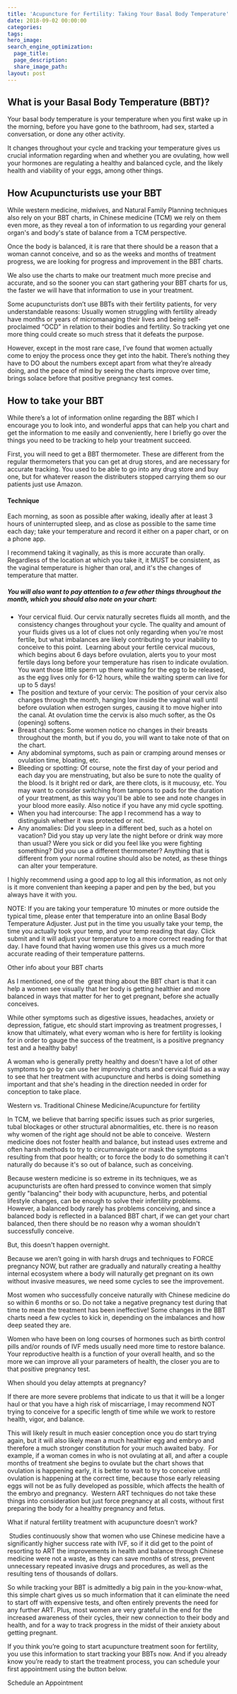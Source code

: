 ```yaml
---
title: 'Acupuncture for Fertility: Taking Your Basal Body Temperature'
date: 2018-09-02 00:00:00
categories:
tags:
hero_image:
search_engine_optimization:
  page_title:
  page_description:
  share_image_path:
layout: post
---
```


## What is your Basal Body Temperature (BBT)?

Your basal body temperature is your temperature when you first wake up in the morning, before you have gone to the bathroom, had sex, started a conversation, or done any other activity.

It changes throughout your cycle and tracking your temperature gives us crucial information regarding when and whether you are ovulating, how well your hormones are regulating a healthy and balanced cycle, and the likely health and viability of your eggs, among other things.

## How Acupuncturists use your BBT

While western medicine, midwives, and Natural Family Planning techniques also rely on your BBT charts, in Chinese medicine (TCM) we rely on them even more, as they reveal a ton of information to us regarding your general organ's and body's state of balance from a TCM perspective. &nbsp;

Once the body is balanced, it is rare that there should be a reason that a woman cannot conceive, and so as the weeks and months of treatment progress, we are looking for progress and improvement in the BBT charts.

We also use the charts to make our treatment much more precise and accurate, and so the sooner you can start gathering your BBT charts for us, the faster we will have that information to use in your treatment.

Some acupuncturists don’t use BBTs with their fertility patients, for very understandable reasons: Usually women struggling with fertility already have months or years of micromanaging their lives and being self-proclaimed “OCD” in relation to their bodies and fertility. So tracking yet one more thing could create so much stress that it defeats the purpose.

However, except in the most rare case, I’ve found that women actually come to enjoy the process once they get into the habit. There’s nothing they have to DO about the numbers except apart from what they’re already doing, and the peace of mind by seeing the charts improve over time, brings solace before that positive pregnancy test comes.

## How to take your BBT

While there’s a lot of information online regarding the BBT which I encourage you to look into, and wonderful apps that can help you chart and get the information to me easily and conveniently, here I briefly go over the things you need to be tracking to help your treatment succeed.

First, you will need to get a BBT thermometer. These are different from the regular thermometers that you can get at drug stores, and are necessary for accurate tracking. You used to be able to go into any drug store and buy one, but for whatever reason the distributers stopped carrying them so our patients just use Amazon.

#### Technique

Each morning, as soon as possible after waking, ideally after at least 3 hours of uninterrupted sleep, and as close as possible to the same time each day; take your temperature and record it either on a paper chart, or on a phone app.

I recommend taking it vaginally, as this is more accurate than orally. Regardless of the location at which you take it, it MUST be consistent, as the vaginal temperature is higher than oral, and it's the changes of temperature that matter.

##### You will also want to pay attention to a few other things throughout the month, which you should also note on your chart:

* Your cervical fluid. Our cervix naturally secretes fluids all month, and the consistency changes throughout your cycle. The quality and amount of your fluids gives us a lot of clues not only regarding when you're most fertile, but what imbalances are likely contributing to your inability to conceive to this point.&nbsp; Learning about your fertile cervical mucous, which begins about 6 days before ovulation, alerts you to your most fertile days long before your temperature has risen to indicate ovulation. You want those little sperm up there waiting for the egg to be released, as the egg lives only for 6-12 hours, while the waiting sperm can live for up to 5 days!
* The position and texture of your cervix: The position of your cervix also changes through the month, hanging low inside the vaginal wall until before ovulation when estrogen surges, causing it to move higher into the canal. At ovulation time the cervix is also much softer, as the Os (opening) softens.
* Breast changes: Some women notice no changes in their breasts throughout the month, but if you do, you will want to take note of that on the chart.
* Any abdominal symptoms, such as pain or cramping around menses or ovulation time, bloating, etc.
* Bleeding or spotting: Of course, note the first day of your period and each day you are menstruating, but also be sure to note the quality of the blood. Is it bright red or dark, are there clots, is it mucousy, etc. You may want to consider switching from tampons to pads for the duration of your treatment, as this way you'll be able to see and note changes in your blood more easily. Also notice if you have any mid cycle spotting.
* When you had intercourse: The app I recommend has a way to distinguish whether it was protected or not.
* Any anomalies: Did you sleep in a different bed, such as a hotel on vacation? Did you stay up very late the night before or drink way more than usual? Were you sick or did you feel like you were fighting something? Did you use a different thermometer? Anything that is different from your normal routine should also be noted, as these things can alter your temperature.&nbsp;

I highly recommend using a good app to log all this information, as not only is it more convenient than keeping a paper and pen by the bed, but you always have it with you.

NOTE: If you are taking your temperature 10 minutes or more outside the typical time, please enter that temperature into an online Basal Body Temperature Adjuster. Just put in the time you usually take your temp, the time you actually took your temp, and your temp reading that day. Click submit and it will adjust your temperature to a more correct reading for that day. I have found that having women use this gives us a much more accurate reading of their temperature patterns.

Other info about your BBT charts

As I mentioned, one of the &nbsp;great thing about the BBT chart is that it can help a women see visually that her body is getting healthier and more balanced in ways that matter for her to get pregnant, before she actually conceives.

While other symptoms such as digestive issues, headaches, anxiety or depression, fatigue, etc should start improving as treatment progresses, I know that ultimately, what every woman who is here for fertility is looking for in order to gauge the success of the treatment, is a positive pregnancy test and a healthy baby!

A woman who is generally pretty healthy and doesn't have a lot of other symptoms to go by can use her improving charts and cervical fluid as a way to see that her treatment with acupuncture and herbs is doing something important and that she's heading in the direction needed in order for conception to take place.

Western vs. Traditional Chinese Medicine/Acupuncture for fertility

In TCM, we believe that barring specific issues such as prior surgeries, tubal blockages or other structural abnormalities, etc. there is no reason why women of the right age should not be able to conceive. &nbsp;Western medicine does not foster health and balance, but instead uses extreme and often harsh methods to try to circumnavigate or mask the symptoms resulting from that poor health; or to force the body to do something it can't naturally do because it's so out of balance, such as conceiving.

Because western medicine is so extreme in its techniques, we as acupuncturists are often hard pressed to convince women that simply gently "balancing" their body with acupuncture, herbs, and potential lifestyle changes, can be enough to solve their infertility problems. However, a balanced body rarely has problems conceiving, and since a balanced body is reflected in a balanced BBT chart, if we can get your chart balanced, then there should be no reason why a woman shouldn't successfully conceive. &nbsp;

But, this doesn't happen overnight.

Because we aren’t going in with harsh drugs and techniques to FORCE pregnancy NOW, but rather are gradually and naturally creating a healthy internal ecosystem where a body will naturally get pregnant on its own without invasive measures, we need some cycles to see the improvement.

Most women who successfully conceive naturally with Chinese medicine do so within 6 months or so. Do not take a negative pregnancy test during that time to mean the treatment has been ineffective! Some changes in the BBT charts need a few cycles to kick in, depending on the imbalances and how deep seated they are. &nbsp;

Women who have been on long courses of hormones such as birth control pills and/or rounds of IVF meds usually need more time to restore balance. Your reproductive health is a function of your overall health, and so the more we can improve all your parameters of health, the closer you are to that positive pregnancy test.

When should you delay attempts at pregnancy?

If there are more severe problems that indicate to us that it will be a longer haul or that you have a high risk of miscarriage, I may recommend NOT trying to conceive for a specific length of time while we work to restore health, vigor, and balance.

This will likely result in much easier conception once you do start trying again, but it will also likely mean a much healthier egg and embryo and therefore a much stronger constitution for your much awaited baby. &nbsp;For example, if a woman comes in who is not ovulating at all, and after a couple months of treatment she begins to ovulate but the chart shows that ovulation is happening early, it is better to wait to try to conceive until ovulation is happening at the correct time, because those early releasing eggs will not be as fully developed as possible, which affects the health of the embryo and pregnancy.&nbsp; Western ART techniques do not take these things into consideration but just force pregnancy at all costs, without first preparing the body for a healthy pregnancy and fetus.

What if natural fertility treatment with acupuncture doesn’t work?

&nbsp;Studies continuously show that women who use Chinese medicine have a significantly higher success rate with IVF, so if it did get to the point of resorting to ART the improvements in health and balance through Chinese medicine were not a waste, as they can save months of stress, prevent unnecessary repeated invasive drugs and procedures, as well as the resulting tens of thousands of dollars.

So while tracking your BBT is admittedly a big pain in the you-know-what, this simple chart gives us so much information that it can eliminate the need to start off with expensive tests, and often entirely prevents the need for any further ART. Plus, most women are very grateful in the end for the increased awareness of their cycles, their new connection to their body and health, and for a way to track progress in the midst of their anxiety about getting pregnant.&nbsp;

If you think you’re going to start acupuncture treatment soon for fertility, you use this information to start tracking your BBTs now. And if you already know you’re ready to start the treatment process, you can schedule your first appointment using the button below.

Schedule an Appointment